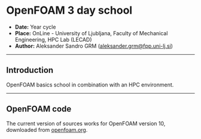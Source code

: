 # **OpenFOAM 3 day school**

- **Date:** Year cycle
- **Place:** OnLine - University of Ljubljana, Faculty of Mechanical Engineering, HPC Lab (LECAD)
- **Author:** Aleksander Sandro GRM (aleksander.grm@fpp.uni-lj.si)

---
## Introduction

OpenFOAM basics school in combination with an HPC environment.

---
 
## OpenFOAM code

The current version of sources works for OpenFOAM version 10, downloaded from [openfoam.org](https://openfoam.org).  
 
